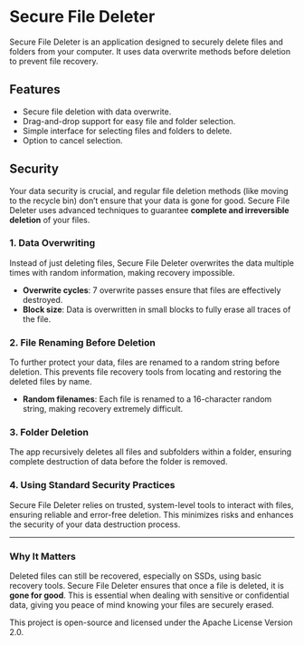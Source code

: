 # Secure File Deleter

Secure File Deleter is an application designed to securely delete files and folders from your computer. It uses data overwrite methods before deletion to prevent file recovery.

## Features

- Secure file deletion with data overwrite.
- Drag-and-drop support for easy file and folder selection.
- Simple interface for selecting files and folders to delete.
- Option to cancel selection.

## Security

Your data security is crucial, and regular file deletion methods (like moving to the recycle bin) don’t ensure that your data is gone for good. Secure File Deleter uses advanced techniques to guarantee **complete and irreversible deletion** of your files.

### 1. **Data Overwriting**

Instead of just deleting files, Secure File Deleter overwrites the data multiple times with random information, making recovery impossible. 

- **Overwrite cycles**: 7 overwrite passes ensure that files are effectively destroyed.
- **Block size**: Data is overwritten in small blocks to fully erase all traces of the file.

### 2. **File Renaming Before Deletion**

To further protect your data, files are renamed to a random string before deletion. This prevents file recovery tools from locating and restoring the deleted files by name.

- **Random filenames**: Each file is renamed to a 16-character random string, making recovery extremely difficult.

### 3. **Folder Deletion**

The app recursively deletes all files and subfolders within a folder, ensuring complete destruction of data before the folder is removed.

### 4. **Using Standard Security Practices**

Secure File Deleter relies on trusted, system-level tools to interact with files, ensuring reliable and error-free deletion. This minimizes risks and enhances the security of your data destruction process.

---

### Why It Matters

Deleted files can still be recovered, especially on SSDs, using basic recovery tools. Secure File Deleter ensures that once a file is deleted, it is **gone for good**. This is essential when dealing with sensitive or confidential data, giving you peace of mind knowing your files are securely erased.

This project is open-source and licensed under the Apache License Version 2.0.
